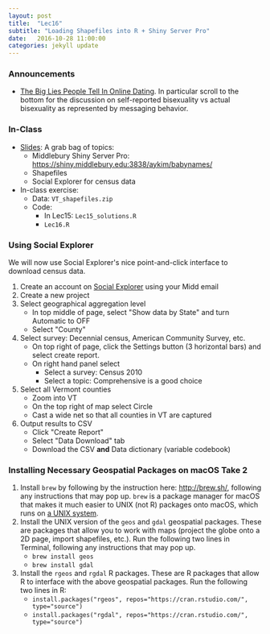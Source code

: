 ```yaml
---
layout: post
title:  "Lec16"
subtitle: "Loading Shapefiles into R + Shiny Server Pro"
date:   2016-10-28 11:00:00
categories: jekyll update
---
```




### Announcements

* [The Big Lies People Tell In Online Dating](https://blog.okcupid.com/index.php/the-biggest-lies-in-online-dating/).
In particular scroll to the bottom for the discussion on self-reported
bisexuality vs actual bisexuality as represented by messaging behavior.



### In-Class

* <a href = "http://htmlpreview.github.io/?https://raw.githubusercontent.com/2016-09-Middlebury-Data-Science/Topics/master/Lec16%20Loading%20Shapefiles%20into%20R/Lec16.html"
target = "_blank">Slides</a>: A grab bag of topics:
    + Middlebury Shiny Server Pro: <a href = "https://shiny.middlebury.edu:3838/aykim/babynames/" target = "_blank">https://shiny.middlebury.edu:3838/aykim/babynames/</a>
    + Shapefiles
    + Social Explorer for census data
* In-class exercise:
    + Data: `VT_shapefiles.zip`
    + Code:
        + In Lec15: `Lec15_solutions.R`
        + `Lec16.R`



### Using Social Explorer

We will now use Social Explorer's nice point-and-click interface to download
census data.

1. Create an account on <a href = "http://www.socialexplorer.com/" target = "_blank">Social Explorer</a> using your Midd email
1. Create a new project
1. Select geographical aggregation level
    + In top middle of page, select "Show data by State" and turn Automatic to OFF
    + Select "County"
1. Select survey: Decennial census, American Community Survey, etc.
    + On top right of page, click the Settings button (3 horizontal bars) and select create report. 
    + On right hand panel select
        + Select a survey: Census 2010
        + Select a topic: Comprehensive is a good choice
1. Select all Vermont counties
    + Zoom into VT
    + On the top right of map select Circle
    + Cast a wide net so that all counties in VT are captured
1. Output results to CSV
    + Click "Create Report" 
    + Select "Data Download" tab
    + Download the CSV **and** Data dictionary (variable codebook)




### Installing Necessary Geospatial Packages on macOS Take 2

1. Install `brew` by following by the instruction here: <http://brew.sh/>,
following any instructions that may pop up. `brew` is a package manager for
macOS that makes it much easier to UNIX (not R) packages onto macOS, which runs
on <a href = "https://www.youtube.com/watch?v=dxIPcbmo1_U" target =
"_blank">a UNIX system</a>.
1. Install the UNIX version of the `geos` and `gdal` geospatial packages. These
are packages that allow you to work with maps (project the globe onto a 2D page,
import shapefiles, etc.). Run the following two lines in Terminal,
following any instructions that may pop up.
    + `brew install geos`
    + `brew install gdal`
1. Install the `rgeos` and `rgdal` R packages. These are R packages that allow R
to interface with the above geospatial packages. Run the following two lines in R:
    + `install.packages("rgeos", repos="https://cran.rstudio.com/", type="source")`
    + `install.packages("rgdal", repos="https://cran.rstudio.com/", type="source")`
